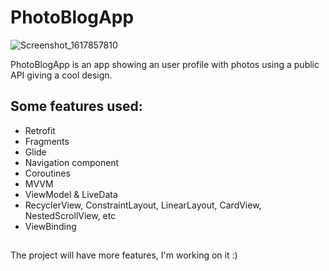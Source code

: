 # PhotoBlogApp

![Screenshot_1617857810](https://user-images.githubusercontent.com/67812722/113970787-db873480-980d-11eb-9fa8-8c915a0406cc.png)

PhotoBlogApp is an app showing an user profile with photos using a public API giving a cool design.

## Some features used:
- Retrofit
- Fragments
- Glide
- Navigation component
- Coroutines
- MVVM
- ViewModel & LiveData
- RecyclerView, ConstraintLayout, LinearLayout, CardView, NestedScrollView, etc
- ViewBinding
##
The project will have more features, I'm working on it :)
